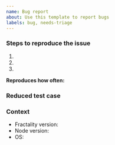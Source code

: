 ```yaml
---
name: Bug report
about: Use this template to report bugs
labels: bug, needs-triage
---
```


<!--
Before submitting your issue, please ensure you have:
    * Checked the Fractality documentation: https://fractal.build/guide
    * Checked that your issue isn’t already filed: https://github.com/issues?utf8=%E2%9C%93&q=is%3Aissue+user%3Afrctl
-->

### Steps to reproduce the issue

1. <!-- First Step -->
2. <!-- Second Step -->
3. <!-- and so on… -->

**Reproduces how often:**

<!-- What percentage of the time does it reproduce? -->

### Reduced test case

<!-- This might be a link to a Gist of your `fractal.config.js` file, or a Git repo for more complex issues. -->

### Context

-   Fractality version: <!-- run `npm list @fractality/fractality` / `yarn list @fractality/fractality` -->
-   Node version: <!-- run `node -v` -->
-   OS: <!-- Windows 10, MacOS 10.14.x, Ubuntu 20 -->
